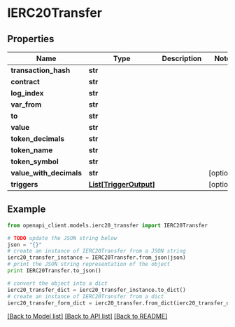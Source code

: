 # IERC20Transfer


## Properties
Name | Type | Description | Notes
------------ | ------------- | ------------- | -------------
**transaction_hash** | **str** |  | 
**contract** | **str** |  | 
**log_index** | **str** |  | 
**var_from** | **str** |  | 
**to** | **str** |  | 
**value** | **str** |  | 
**token_decimals** | **str** |  | 
**token_name** | **str** |  | 
**token_symbol** | **str** |  | 
**value_with_decimals** | **str** |  | [optional] 
**triggers** | [**List[TriggerOutput]**](TriggerOutput.md) |  | [optional] 

## Example

```python
from openapi_client.models.ierc20_transfer import IERC20Transfer

# TODO update the JSON string below
json = "{}"
# create an instance of IERC20Transfer from a JSON string
ierc20_transfer_instance = IERC20Transfer.from_json(json)
# print the JSON string representation of the object
print IERC20Transfer.to_json()

# convert the object into a dict
ierc20_transfer_dict = ierc20_transfer_instance.to_dict()
# create an instance of IERC20Transfer from a dict
ierc20_transfer_form_dict = ierc20_transfer.from_dict(ierc20_transfer_dict)
```
[[Back to Model list]](../README.md#documentation-for-models) [[Back to API list]](../README.md#documentation-for-api-endpoints) [[Back to README]](../README.md)



